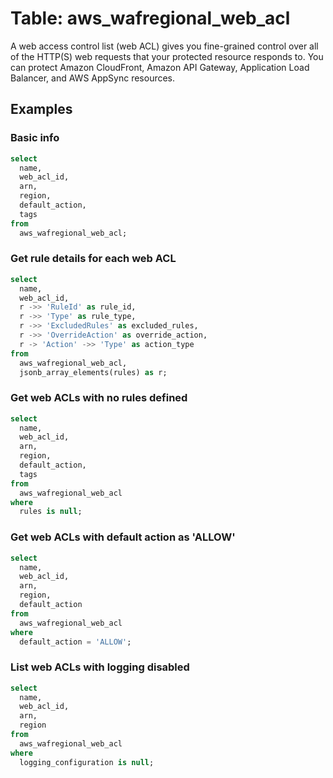 # Table: aws_wafregional_web_acl

A web access control list (web ACL) gives you fine-grained control over all of the HTTP(S) web requests that your protected resource responds to. You can protect Amazon CloudFront, Amazon API Gateway, Application Load Balancer, and AWS AppSync resources.

## Examples

### Basic info

```sql
select
  name,
  web_acl_id,
  arn,
  region,
  default_action,
  tags
from
  aws_wafregional_web_acl;
```

### Get rule details for each web ACL

```sql
select
  name,
  web_acl_id,
  r ->> 'RuleId' as rule_id,
  r ->> 'Type' as rule_type,
  r ->> 'ExcludedRules' as excluded_rules,
  r ->> 'OverrideAction' as override_action,
  r -> 'Action' ->> 'Type' as action_type
from
  aws_wafregional_web_acl,
  jsonb_array_elements(rules) as r;
```

### Get web ACLs with no rules defined

```sql
select
  name,
  web_acl_id,
  arn,
  region,
  default_action,
  tags
from
  aws_wafregional_web_acl
where
  rules is null;
```

### Get web ACLs with default action as 'ALLOW'

```sql
select
  name,
  web_acl_id,
  arn,
  region,
  default_action
from
  aws_wafregional_web_acl
where
  default_action = 'ALLOW';
```

### List web ACLs with logging disabled

```sql
select
  name,
  web_acl_id,
  arn,
  region
from
  aws_wafregional_web_acl
where
  logging_configuration is null;
```
